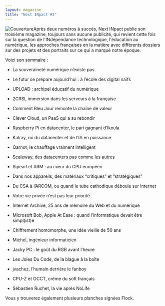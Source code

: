 ```yaml
---
layout: magazine
title: "Next INpact #3"
---
```

![Couverture](/img/epsiloon-3.webp)Après deux numéros à succès, Next INpact publie son troisième magazine, toujours sans aucune publicité, qui revient cette fois sur la question de l'INdépendance technologique, l'éducation au numérique, les approches françaises en la matière avec différents dossiers sur des projets et des portraits sur ce qui a marqué notre époque.

Voici son sommaire :

 - La souveraineté numérique n’existe pas
 - Le futur se prépare aujourd’hui : à l’école des digital naïfs
 - UPLOAD : archipel éducatif du numérique
  
 - 2CRSI, immersion dans les serveurs à la française
 - Comment Bleu Jour remonte la chaîne de valeur
 - Clever Cloud, un PaaS qui a su rebondir
 - Raspberry Pi en datacenter, le pari gagnant d’Ikoula
 - Kalray, roi du datacenter et de l’IA en puissance
 -  Qarnot, le chauffage vraiment intelligent
 - Scaleway, des datacenters pas comme les autres
 - Sipearl et ARM : au cœur du CPU européen
  
 - Dans nos appareils, des matériaux “critiques” et “stratégiques”
 - Du CSA à l’ARCOM, ou quand le tube cathodique déboule sur Internet
 - Votre vie privée n’est pas leur priorité
 - Internet Archive, 25 ans de mémoire du Web et du numérique
 - Microsoft Bob, Apple At Ease : quand l’informatique devait être simpl(ist)e
 - Chiffrement homomorphe, une idée vieille de 50 ans
  
 - Michel, ingénieur informaticien
 - Jacky PC : le goût du RGB avant l’heure
 - Les Joies Du Code, de la blague à la boîte
 - jvachez, l’humain derrière le fanboy
 - CPU-Z et OCCT, crème du soft français
 - Sébastien Ruchet, la vie après NoLife
  
Vous y trouverez également plusieurs planches signées Flock.